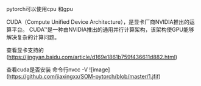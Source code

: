 pytorch可以使用cpu 和gpu

CUDA（Compute Unified Device Architecture），是显卡厂商NVIDIA推出的运算平台。
CUDA™是一种由NVIDIA推出的通用并行计算架构，该架构使GPU能够解决复杂的计算问题。

查看显卡支持的
(https://jingyan.baidu.com/article/d169e1861b759f436611d882.html)

查看cuda是否安装
命令行nvcc -V
![image] (https://github.com/jiaxingxx/SOM-pytorch/blob/master/1.jfif)

